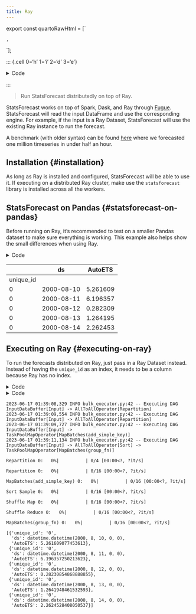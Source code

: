 ```yaml
---
title: Ray
---
```


export const quartoRawHtml =
[`<div>
<style scoped>
    .dataframe tbody tr th:only-of-type {
        vertical-align: middle;
    }
    .dataframe tbody tr th {
        vertical-align: top;
    }
    .dataframe thead th {
        text-align: right;
    }
</style>
`,`
</div>`];

::: {.cell 0=‘h’ 1=‘i’ 2=‘d’ 3=‘e’}

<details>
<summary>Code</summary>

``` python
import warnings
warnings.simplefilter('ignore')

import logging
logging.getLogger('statsforecast').setLevel(logging.ERROR)
```

</details>

:::

> Run StatsForecast distributedly on top of Ray.

StatsForecast works on top of Spark, Dask, and Ray through
[Fugue](https://github.com/fugue-project/fugue/). StatsForecast will
read the input DataFrame and use the corresponding engine. For example,
if the input is a Ray Dataset, StatsForecast will use the existing Ray
instance to run the forecast.

A benchmark (with older syntax) can be found
[here](https://www.anyscale.com/blog/how-nixtla-uses-ray-to-accurately-predict-more-than-a-million-time-series)
where we forecasted one million timeseries in under half an hour.

## Installation {#installation}

As long as Ray is installed and configured, StatsForecast will be able
to use it. If executing on a distributed Ray cluster, make use the
`statsforecast` library is installed across all the workers.

## StatsForecast on Pandas {#statsforecast-on-pandas}

Before running on Ray, it’s recommended to test on a smaller Pandas
dataset to make sure everything is working. This example also helps show
the small differences when using Ray.

<details>
<summary>Code</summary>

``` python
from statsforecast.core import StatsForecast
from statsforecast.models import ( 
    AutoARIMA,
    AutoETS,
)
from statsforecast.utils import generate_series

n_series = 4
horizon = 7

series = generate_series(n_series)

sf = StatsForecast(
    models=[AutoETS(season_length=7)],
    freq='D',
)
sf.forecast(df=series, h=horizon).head()
```

</details>
<div dangerouslySetInnerHTML={{ __html: quartoRawHtml[0] }} />

|           | ds         | AutoETS  |
|-----------|------------|----------|
| unique_id |            |          |
| 0         | 2000-08-10 | 5.261609 |
| 0         | 2000-08-11 | 6.196357 |
| 0         | 2000-08-12 | 0.282309 |
| 0         | 2000-08-13 | 1.264195 |
| 0         | 2000-08-14 | 2.262453 |

<div dangerouslySetInnerHTML={{ __html: quartoRawHtml[1] }} />

## Executing on Ray {#executing-on-ray}

To run the forecasts distributed on Ray, just pass in a Ray Dataset
instead. Instead of having the `unique_id` as an index, it needs to be a
column because Ray has no index.

<details>
<summary>Code</summary>

``` python
import ray
import logging
ray.init(logging_level=logging.ERROR)

series = series.reset_index()
series['unique_id'] = series['unique_id'].astype(str)
ctx = ray.data.context.DatasetContext.get_current()
ctx.use_streaming_executor = False
ray_series = ray.data.from_pandas(series).repartition(4)
```

</details>
<details>
<summary>Code</summary>

``` python
sf.forecast(df=ray_series, h=horizon).take(5)
```

</details>

``` text
2023-06-17 01:39:08,329 INFO bulk_executor.py:42 -- Executing DAG InputDataBuffer[Input] -> AllToAllOperator[Repartition]
2023-06-17 01:39:09,554 INFO bulk_executor.py:42 -- Executing DAG InputDataBuffer[Input] -> AllToAllOperator[Repartition]
2023-06-17 01:39:09,727 INFO bulk_executor.py:42 -- Executing DAG InputDataBuffer[Input] -> TaskPoolMapOperator[MapBatches(add_simple_key)]
2023-06-17 01:39:11,134 INFO bulk_executor.py:42 -- Executing DAG InputDataBuffer[Input] -> AllToAllOperator[Sort] -> TaskPoolMapOperator[MapBatches(group_fn)]
```

``` text
Repartition 0:   0%|          | 0/4 [00:00<?, ?it/s]
```

``` text
Repartition 0:   0%|          | 0/16 [00:00<?, ?it/s]
```

``` text
MapBatches(add_simple_key) 0:   0%|          | 0/16 [00:00<?, ?it/s]
```

``` text
Sort Sample 0:   0%|          | 0/16 [00:00<?, ?it/s]
```

``` text
Shuffle Map 0:   0%|          | 0/16 [00:00<?, ?it/s]
```

``` text
Shuffle Reduce 0:   0%|          | 0/16 [00:00<?, ?it/s]
```

``` text
MapBatches(group_fn) 0:   0%|          | 0/16 [00:00<?, ?it/s]
```

``` text
[{'unique_id': '0',
  'ds': datetime.datetime(2000, 8, 10, 0, 0),
  'AutoETS': 5.261609077453613},
 {'unique_id': '0',
  'ds': datetime.datetime(2000, 8, 11, 0, 0),
  'AutoETS': 6.196357250213623},
 {'unique_id': '0',
  'ds': datetime.datetime(2000, 8, 12, 0, 0),
  'AutoETS': 0.28230854868888855},
 {'unique_id': '0',
  'ds': datetime.datetime(2000, 8, 13, 0, 0),
  'AutoETS': 1.2641948461532593},
 {'unique_id': '0',
  'ds': datetime.datetime(2000, 8, 14, 0, 0),
  'AutoETS': 2.2624528408050537}]
```

